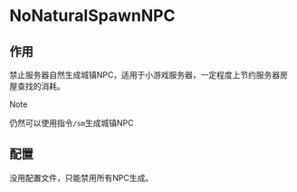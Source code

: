 # NoNaturalSpawnNPC

## 作用
禁止服务器自然生成城镇NPC，适用于小游戏服务器，一定程度上节约服务器房屋查找的消耗。

> [!NOTE]
> 仍然可以使用指令`/sm`生成城镇NPC

## 配置
没用配置文件，只能禁用所有NPC生成。
